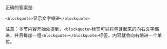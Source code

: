 正确的答案是:

`<blockquote>`显示文字缩进`</blockquote>`

注意：本节内容开始处提到，`<blockquote>`标签可以将包含起来的向右文字缩进，并且每加一组`<blockquote></blockquote>`标签，内容就会向右缩进一个单位。